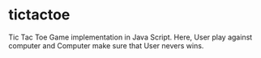tictactoe
=========

Tic Tac Toe Game implementation in Java Script. Here, User play against computer and Computer make sure that User nevers wins.
